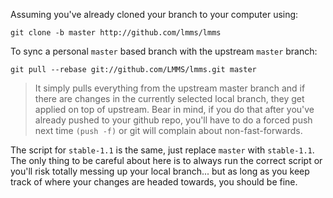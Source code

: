 Assuming you've already cloned your branch to your computer using:

```
git clone -b master http://github.com/lmms/lmms
```


To sync a personal `master` based branch with the upstream `master` branch:

```
git pull --rebase git://github.com/LMMS/lmms.git master
```

> It simply pulls everything from the upstream master branch and if there
are changes in the currently selected local branch, they get applied on
top of upstream. Bear in mind, if you do that after you've already
pushed to your github repo, you'll have to do a forced push next time
`(push -f)` or git will complain about non-fast-forwards.

The script for `stable-1.1` is the same, just replace `master` with
`stable-1.1`. The only thing to be careful about here is to always run the
correct script or you'll risk totally messing up your local branch...
but as long as you keep track of where your changes are headed towards,
you should be fine.
